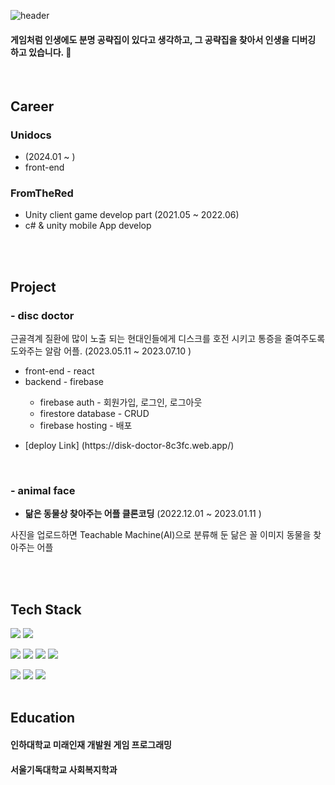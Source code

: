 
<!-- ![header](https://capsule-render.vercel.app/api?type=soft&color=auto&height=100&section=header&text=JungwoonLee&fontSize=80) -->
![header](https://capsule-render.vercel.app/api?type=slice&color=ffc0cb&height=200&section=header&text=JungwoonLee&fontSize=100&fontColor=d7a4ada2)


<h4>   게임처럼 인생에도 분명 공략집이 있다고 생각하고, 그 공략집을 찾아서 인생을 디버깅 하고 있습니다. 👋 </h4> <br> 


<h2> Career  </h2> 

<h3> Unidocs  </h3>


<ul> 
  <li>   (2024.01 ~ ) 
</li>
   <li>
front-end
 
</li></ul>


<h3> FromTheRed  </h3>


<ul> 
  <li> Unity client game develop part  (2021.05 ~ 2022.06) 
</li>
   <li>
c# & unity mobile App develop 
 
</li></ul>
<br><br> 

   




<h2>Project </h2> 


<h3> - disc doctor </h3>  


근골격계 질환에 많이 노출 되는 현대인들에게 디스크를 호전 시키고 통증을 줄여주도록 도와주는 알람 어플.  (2023.05.11 ~ 2023.07.10 ) 


<ul> 
  <li> front-end - react
</li>

   <li> backend -  firebase  </li>
   <ul> 
      <li> firebase auth - 회원가입, 로그인, 로그아웃</li>
   <li> firestore database -  CRUD </li>
   <li> firebase hosting - 배포 </li>   </ul>   </ul>



   <ul> <li> [deploy Link] (https://disk-doctor-8c3fc.web.app/) </li> </ul>
   


<br/>



<h3> - animal face </h3>


- **닮은 동물상 찾아주는 어플 클론코딩** (2022.12.01 ~ 2023.01.11 )

사진을 업로드하면 Teachable Machine(AI)으로 분류해 둔 닮은 꼴 이미지 동물을 찾아주는 어플

<br> <br> 




<h2> Tech Stack  </h2> 


<img src="https://img.shields.io/badge/react-61DAFB?style=for-the-badge&logo=react&logoColor=black">   <img src="https://img.shields.io/badge/javascript-F7DF1E?style=for-the-badge&logo=javascript&logoColor=black">   


<img src="https://img.shields.io/badge/Firebase-FFCA28?style=for-the-badge&logo=firebase&logoColor=black"/>  <img src="https://img.shields.io/badge/MySQL-4479A1?style=for-the-badge&logo=MySQL&logoColor=black"/> <img src="https://img.shields.io/badge/Postman-FF6C37?style=for-the-badge&logo=Postman&logoColor=black"/> <img src="https://img.shields.io/badge/Docker-4479A1?style=for-the-badge&logo=Docker&logoColor=white"/>


 <img src="https://img.shields.io/badge/html5-E34F26?style=for-the-badge&logo=html5&logoColor=white">    <img src="https://img.shields.io/badge/css-1572B6?style=for-the-badge&logo=css3&logoColor=white">    <img src="https://img.shields.io/badge/-C%23-00599C?style=for-the-badge&logo=c%2B%2B&logoColor=white"/></a>   <br> <br>


<h2> Education  </h2> 
<h4> 인하대학교 미래인재 개발원 게임 프로그래밍</h4> 

<h4> 서울기독대학교 사회복지학과  </h4><br> <br>


<br>
<!--
**AronLee5263/AronLee5263** is a ✨ _special_ ✨ repository because its `README.md` (this file) appears on your GitHub profile.

Here are some ideas to get you started:

- 🔭 I’m currently working on ...
- 🌱 I’m currently learning ...
- 👯 I’m looking to collaborate on ...
- 🤔 I’m looking for help with ...
- 💬 Ask me about ...
- 📫 How to reach me: ...
- 😄 Pronouns: ...
- ⚡ Fun fact: ...
-->
